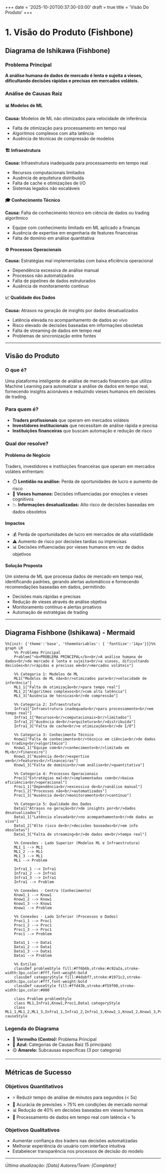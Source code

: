 +++
date = '2025-10-20T00:37:30-03:00'
draft = true
title = 'Visão Do Produto'
+++
# 1. Visão do Produto (Fishbone)

## Diagrama de Ishikawa (Fishbone)

### Problema Principal
**A análise humana de dados de mercado é lenta e sujeita a vieses, dificultando decisões rápidas e precisas em mercados voláteis.**

### Análise de Causas Raiz

#### 📊 Modelos de ML
**Causa:** Modelos de ML não otimizados para velocidade de inferência
- Falta de otimização para processamento em tempo real
- Algoritmos complexos com alta latência
- Ausência de técnicas de compressão de modelos

#### 🏗️ Infraestrutura
**Causa:** Infraestrutura inadequada para processamento em tempo real
- Recursos computacionais limitados
- Ausência de arquitetura distribuída
- Falta de cache e otimizações de I/O
- Sistemas legados não escaláveis

#### 🎓 Conhecimento Técnico
**Causa:** Falta de conhecimento técnico em ciência de dados ou trading algorítmico
- Equipe com conhecimento limitado em ML aplicado a finanças
- Ausência de expertise em engenharia de features financeiras
- Falta de domínio em análise quantitativa

#### ⚙️ Processos Operacionais
**Causa:** Estratégias mal implementadas com baixa eficiência operacional
- Dependência excessiva de análise manual
- Processos não automatizados
- Falta de pipelines de dados estruturados
- Ausência de monitoramento contínuo

#### 📈 Qualidade dos Dados
**Causa:** Atrasos na geração de insights por dados desatualizados
- Latência elevada no acompanhamento de dados ao vivo
- Risco elevado de decisões baseadas em informações obsoletas
- Falta de streaming de dados em tempo real
- Problemas de sincronização entre fontes

---

## Visão do Produto

### O que é?
Uma plataforma inteligente de análise de mercado financeiro que utiliza Machine Learning para automatizar a análise de dados em tempo real, fornecendo insights acionáveis e reduzindo vieses humanos em decisões de trading.

### Para quem é?
- **Traders profissionais** que operam em mercados voláteis
- **Investidores institucionais** que necessitam de análise rápida e precisa
- **Instituições financeiras** que buscam automação e redução de risco

### Qual dor resolve?

#### Problema de Negócio
Traders, investidores e instituições financeiras que operam em mercados voláteis enfrentam:
- ⏱️ **Lentidão na análise:** Perda de oportunidades de lucro e aumento de risco
- 🧠 **Vieses humanos:** Decisões influenciadas por emoções e vieses cognitivos
- 📉 **Informações desatualizadas:** Alto risco de decisões baseadas em dados obsoletos

#### Impactos
- 💰 Perda de oportunidades de lucro em mercados de alta volatilidade
- ⚠️ Aumento de risco por decisões tardias ou imprecisas
- 📊 Decisões influenciadas por vieses humanos em vez de dados objetivos

#### Solução Proposta
Um sistema de ML que processa dados de mercado em tempo real, identificando padrões, gerando alertas automáticos e fornecendo recomendações baseadas em dados, permitindo:
- Decisões mais rápidas e precisas
- Redução de vieses através de análise objetiva
- Monitoramento contínuo e alertas proativos
- Automação de estratégias de trading

---

## Diagrama Fishbone (Ishikawa) - Mermaid

```mermaid
%%{init: {'theme':'base', 'themeVariables': { 'fontSize':'14px'}}}%%
graph LR
    %% Problema Principal
    Problem["<b>PROBLEMA PRINCIPAL</b><br/>A análise humana de dados<br/>de mercado é lenta e sujeita<br/>a vieses, dificultando decisões<br/>rápidas e precisas em<br/>mercados voláteis"]
    
    %% Categoria 1: Modelos de ML
    ML1["Modelos de ML não<br/>otimizados para<br/>velocidade de inferência"]
    ML1_1["Falta de otimização<br/>para tempo real"]
    ML1_2["Algoritmos complexos<br/>com alta latência"]
    ML1_3["Ausência de técnicas<br/>de compressão"]
    
    %% Categoria 2: Infraestrutura
    Infra1["Infraestrutura inadequada<br/>para processamento<br/>em tempo real"]
    Infra1_1["Recursos<br/>computacionais<br/>limitados"]
    Infra1_2["Ausência de<br/>arquitetura<br/>distribuída"]
    Infra1_3["Falta de cache<br/>e otimizações<br/>de I/O"]
    
    %% Categoria 3: Conhecimento Técnico
    Know1["Falta de conhecimento<br/>técnico em ciência<br/>de dados ou trading<br/>algorítmico"]
    Know1_1["Equipe com<br/>conhecimento<br/>limitado em ML<br/>financeiro"]
    Know1_2["Ausência de<br/>expertise em<br/>features<br/>financeiras"]
    Know1_3["Falta de domínio<br/>em análise<br/>quantitativa"]
    
    %% Categoria 4: Processos Operacionais
    Proc1["Estratégias mal<br/>implementadas com<br/>baixa eficiência<br/>operacional"]
    Proc1_1["Dependência<br/>excessiva de<br/>análise manual"]
    Proc1_2["Processos não<br/>automatizados"]
    Proc1_3["Ausência de<br/>monitoramento<br/>contínuo"]
    
    %% Categoria 5: Qualidade dos Dados
    Data1["Atrasos na geração<br/>de insights por<br/>dados desatualizados"]
    Data1_1["Latência elevada<br/>no acompanhamento<br/>de dados ao vivo"]
    Data1_2["Alto risco de<br/>decisões baseadas<br/>em info obsoletas"]
    Data1_3["Falta de streaming<br/>de dados em<br/>tempo real"]
    
    %% Conexões - Lado Superior (Modelos ML e Infraestrutura)
    ML1_1 --> ML1
    ML1_2 --> ML1
    ML1_3 --> ML1
    ML1 --> Problem
    
    Infra1_1 --> Infra1
    Infra1_2 --> Infra1
    Infra1_3 --> Infra1
    Infra1 --> Problem
    
    %% Conexões - Centro (Conhecimento)
    Know1_1 --> Know1
    Know1_2 --> Know1
    Know1_3 --> Know1
    Know1 --> Problem
    
    %% Conexões - Lado Inferior (Processos e Dados)
    Proc1_1 --> Proc1
    Proc1_2 --> Proc1
    Proc1_3 --> Proc1
    Proc1 --> Problem
    
    Data1_1 --> Data1
    Data1_2 --> Data1
    Data1_3 --> Data1
    Data1 --> Problem
    
    %% Estilos
    classDef problemStyle fill:#ff6b6b,stroke:#c92a2a,stroke-width:3px,color:#fff,font-weight:bold
    classDef categoryStyle fill:#4dabf7,stroke:#1971c2,stroke-width:2px,color:#fff,font-weight:bold
    classDef causeStyle fill:#ffd43b,stroke:#f59f00,stroke-width:1px,color:#000
    
    class Problem problemStyle
    class ML1,Infra1,Know1,Proc1,Data1 categoryStyle
    class ML1_1,ML1_2,ML1_3,Infra1_1,Infra1_2,Infra1_3,Know1_1,Know1_2,Know1_3,Proc1_1,Proc1_2,Proc1_3,Data1_1,Data1_2,Data1_3 causeStyle
```

### Legenda do Diagrama
- 🔴 **Vermelho (Centro):** Problema Principal
- 🔵 **Azul:** Categorias de Causas Raiz (5 principais)
- 🟡 **Amarelo:** Subcausas específicas (3 por categoria)

---

## Métricas de Sucesso

### Objetivos Quantitativos
- ⚡ Reduzir tempo de análise de minutos para segundos (< 5s)
- 🎯 Acurácia de previsões > 75% em condições de mercado normal
- 📊 Redução de 40% em decisões baseadas em vieses humanos
- 🔄 Processamento de dados em tempo real com latência < 1s

### Objetivos Qualitativos
- Aumentar confiança dos traders nas decisões automatizadas
- Melhorar experiência do usuário com interface intuitiva
- Estabelecer transparência nos processos de decisão do modelo

---

*Última atualização: [Data]*
*Autores/Team: [Completar]*